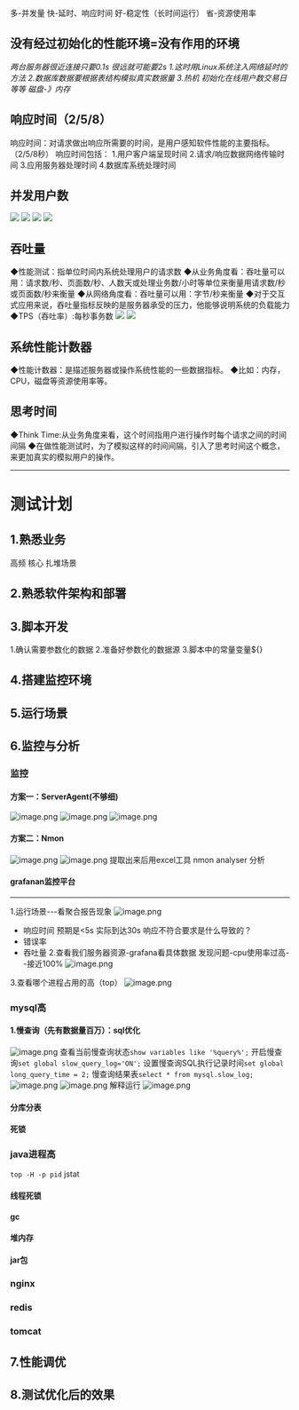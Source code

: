 多-并发量
快-延时、响应时间
好-稳定性（长时间运行）
省-资源使用率

## 没有经过初始化的性能环境=没有作用的环境
*两台服务器很近连接只要0.1s 很远就可能要2s
1.这时用Linux系统注入网络延时的方法
2.数据库数据要根据表结构模拟真实数据量
3.热机 初始化在线用户数交易日等等 磁盘-》内存*

## 响应时间（2/5/8）
响应时间：对请求做出响应所需要的时间，是用户感知软件性能的主要指标。（2/5/8秒）
响应时间包括：
1.用户客户端呈现时间
2.请求/响应数据网络传输时间
3.应用服务器处理时间
4.数据库系统处理时间

## 并发用户数
![](https://gitee.com/sinoeast/imgs/raw/master/img/20221230103319.png)
![](https://gitee.com/sinoeast/imgs/raw/master/img/20221230105338.png)
![](https://gitee.com/sinoeast/imgs/raw/master/img/20221230105445.png)
![](https://gitee.com/sinoeast/imgs/raw/master/img/20221230110019.png)


## 吞吐量
◆性能测试：指单位时间内系统处理用户的请求数
◆从业务角度看：吞吐量可以用：请求数/秒、页面数/秒、人数天或处理业务数/小时等单位来衡量用请求数/秒或页面数/秒来衡量
◆从网络角度看：吞吐量可以用：字节/秒来衡量
◆对于交互式应用来说，吞吐量指标反映的是服务器承受的压力，他能够说明系统的负载能力
◆TPS（吞吐率）:每秒事务数
![](https://gitee.com/sinoeast/imgs/raw/master/img/20221230105903.png)
![](https://gitee.com/sinoeast/imgs/raw/master/img/20221230105958.png)

## 系统性能计数器
◆性能计数器：是描述服务器或操作系统性能的一些数据指标。
◆比如：内存，CPU，磁盘等资源使用率等。
## 思考时间
◆Think Time:从业务角度来看，这个时间指用户进行操作时每个请求之间的时间间隔
◆在做性能测试时，为了模拟这样的时间间隔，引入了思考时间这个概念，来更加真实的模拟用户的操作。


----------------------------------------------------------------
# 测试计划
## 1.熟悉业务
高频
核心
扎堆场景
## 2.熟悉软件架构和部署
## 3.脚本开发
1.确认需要参数化的数据
2.准备好参数化的数据源
3.脚本中的常量变量${}

## 4.搭建监控环境
## 5.运行场景
## 6.监控与分析
### 监控
#### 方案一：ServerAgent(不够细)
![image.png](https://gitee.com/sinoeast/imgs/raw/master/20230207190721.png)
![image.png](https://gitee.com/sinoeast/imgs/raw/master/20230207190735.png)
![image.png](https://gitee.com/sinoeast/imgs/raw/master/20230207191149.png)

#### 方案二：Nmon
![image.png](https://gitee.com/sinoeast/imgs/raw/master/20230207191604.png)
![image.png](https://gitee.com/sinoeast/imgs/raw/master/20230207191657.png)
提取出来后用excel工具 nmon analyser 分析

#### grafanan监控平台

---------------------------------------------------------------
1.运行场景---看聚合报告现象
![image.png](https://gitee.com/sinoeast/imgs/raw/master/20230207165803.png)

- 响应时间
		预期是<5s 实际到达30s
		响应不符合要求是什么导致的？
- 错误率
- 吞吐量
2.查看我们服务器资源-grafana看具体数据
	发现问题-cpu使用率过高--接近100%
	![image.png](https://gitee.com/sinoeast/imgs/raw/master/20230207165856.png)

3.查看哪个进程占用的高（top）
![image.png](https://gitee.com/sinoeast/imgs/raw/master/20230207165947.png)

### mysql高
#### 1.慢查询（先有数据量百万）：sql优化
![image.png](https://gitee.com/sinoeast/imgs/raw/master/20230207162145.png)
查看当前慢查询状态`show variables like '%query%';`
开启慢查询`set global slow_query_log='ON';`
设置慢查询SQL执行记录时间`set global long_query_time = 2;`
慢查询结果表`select * from mysql.slow_log;`
![image.png](https://gitee.com/sinoeast/imgs/raw/master/20230207162835.png)
![image.png](https://gitee.com/sinoeast/imgs/raw/master/20230207163411.png)
解释运行
![image.png](https://gitee.com/sinoeast/imgs/raw/master/20230207165022.png)
#### 分库分表
#### 死锁
### java进程高
`top -H -p pid`
jstat
#### 线程死锁
#### gc
#### 堆内存
#### jar包
### nginx
### redis
### tomcat


## 7.性能调优
## 8.测试优化后的效果
